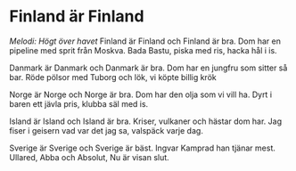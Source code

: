 # Finland är Finland
*Melodi: Högt över havet*
Finland är Finland och Finland är bra.
Dom har en pipeline med sprit från Moskva.
Bada Bastu, piska med ris,
hacka hål i is.

Danmark är Danmark och Danmark är bra.
Dom har en jungfru som sitter så bar.
Röde pölsor med Tuborg och lök,
vi köpte billig krök

Norge är Norge och Norge är bra.
Dom har den olja som vi vill ha.
Dyrt i baren ett jävla pris,
klubba säl med is.

Island är Island och Island är bra.
Kriser, vulkaner och hästar dom har.
Jag fiser i geisern vad var det jag sa,
valspäck varje dag.

Sverige är Sverige och Sverige är bäst.
Ingvar Kamprad han tjänar mest.
Ullared, Abba och Absolut,
Nu är visan slut.